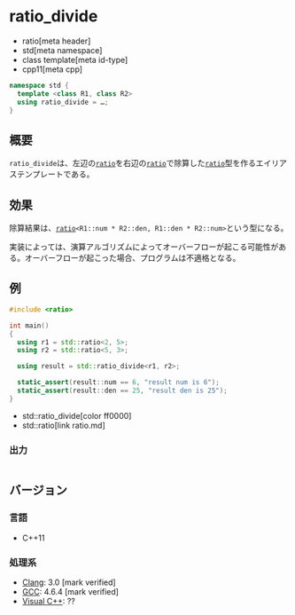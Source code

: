 # ratio_divide
* ratio[meta header]
* std[meta namespace]
* class template[meta id-type]
* cpp11[meta cpp]

```cpp
namespace std {
  template <class R1, class R2>
  using ratio_divide = …;
}
```

## 概要
`ratio_divide`は、左辺の[`ratio`](ratio.md)を右辺の[`ratio`](ratio.md)で除算した[`ratio`](ratio.md)型を作るエイリアステンプレートである。


## 効果
除算結果は、[`ratio`](ratio.md)`<R1::num * R2::den, R1::den * R2::num>`という型になる。

実装によっては、演算アルゴリズムによってオーバーフローが起こる可能性がある。オーバーフローが起こった場合、プログラムは不適格となる。


## 例
```cpp example
#include <ratio>

int main()
{
  using r1 = std::ratio<2, 5>;
  using r2 = std::ratio<5, 3>;

  using result = std::ratio_divide<r1, r2>;

  static_assert(result::num == 6, "result num is 6");
  static_assert(result::den == 25, "result den is 25");
}
```
* std::ratio_divide[color ff0000]
* std::ratio[link ratio.md]

### 出力
```
```

## バージョン
### 言語
- C++11

### 処理系
- [Clang](/implementation.md#clang): 3.0 [mark verified]
- [GCC](/implementation.md#gcc): 4.6.4 [mark verified]
- [Visual C++](/implementation.md#visual_cpp): ??


